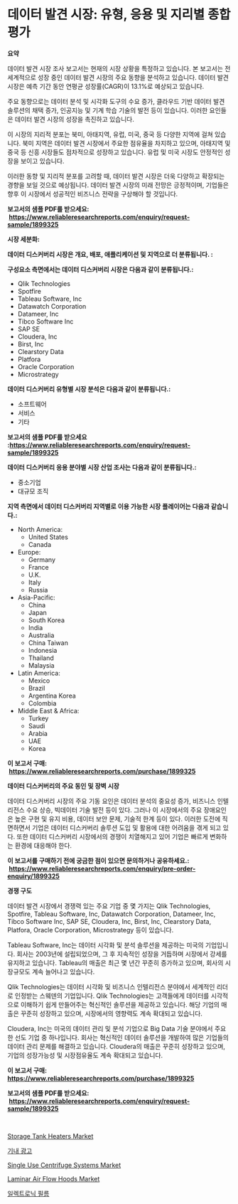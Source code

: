 <p><h1>데이터 발견 시장: 유형, 응용 및 지리별 종합 평가</h1></p><p><strong>요약</strong></p>
<p><p>데이터 발견 시장 조사 보고서는 현재의 시장 상황을 특정하고 있습니다. 본 보고서는 전세계적으로 성장 중인 데이터 발견 시장의 주요 동향을 분석하고 있습니다. 데이터 발견 시장은 예측 기간 동안 연평균 성장률(CAGR)이 13.1%로 예상되고 있습니다. </p><p>주요 동향으로는 데이터 분석 및 시각화 도구의 수요 증가, 클라우드 기반 데이터 발견 솔루션의 채택 증가, 인공지능 및 기계 학습 기술의 발전 등이 있습니다. 이러한 요인들은 데이터 발견 시장의 성장을 촉진하고 있습니다.</p><p>이 시장의 지리적 분포는 북미, 아태지역, 유럽, 미국, 중국 등 다양한 지역에 걸쳐 있습니다. 북미 지역은 데이터 발견 시장에서 주요한 점유율을 차지하고 있으며, 아태지역 및 중국 등 신흥 시장들도 점차적으로 성장하고 있습니다. 유럽 및 미국 시장도 안정적인 성장을 보이고 있습니다.</p><p>이러한 동향 및 지리적 분포를 고려할 때, 데이터 발견 시장은 더욱 다양하고 확장되는 경향을 보일 것으로 예상됩니다. 데이터 발견 시장의 미래 전망은 긍정적이며, 기업들은 향후 이 시장에서 성공적인 비즈니스 전략을 구상해야 할 것입니다.</p></p>
<p><strong>보고서의 샘플 PDF를 받으세요: &nbsp;<a href="https://www.reliableresearchreports.com/enquiry/request-sample/1899325">https://www.reliableresearchreports.com/enquiry/request-sample/1899325</a></strong></p>
<p><strong>시장 세분화:</strong></p>
<p><strong> 데이터 디스커버리 시장은 개요, 배포, 애플리케이션 및 지역으로 더 분류됩니다. :</strong></p>
<p><strong>구성요소 측면에서는 데이터 디스커버리 시장은 다음과 같이 분류됩니다.:</strong></p>
<p><ul><li>Qlik Technologies</li><li>Spotfire</li><li>Tableau Software, Inc</li><li>Datawatch Corporation</li><li>Datameer, Inc</li><li>Tibco Software Inc</li><li>SAP SE</li><li>Cloudera, Inc</li><li>Birst, Inc</li><li>Clearstory Data</li><li>Platfora</li><li>Oracle Corporation</li><li>Microstrategy</li></ul></p>
<p><strong> 데이터 디스커버리 유형별 시장 분석은 다음과 같이 분류됩니다.:</strong></p>
<p><ul><li>소프트웨어</li><li>서비스</li><li>기타</li></ul></p>
<p><strong>보고서의 샘플 PDF를 받으세요 :<a href="https://www.reliableresearchreports.com/enquiry/request-sample/1899325">https://www.reliableresearchreports.com/enquiry/request-sample/1899325</a></strong></p>
<p><strong> 데이터 디스커버리 응용 분야별 시장 산업 조사는 다음과 같이 분류됩니다.:</strong></p>
<p><ul><li>중소기업</li><li>대규모 조직</li></ul></p>
<p><strong>지역 측면에서 데이터 디스커버리 지역별로 이용 가능한 시장 플레이어는 다음과 같습니다.:</strong></p>
<p><ul>
    <li>
        North America:
        <ul>
            <li>United States</li>
            <li>Canada</li>
        </ul>
    </li>
    <li>
        Europe:
        <ul>
            <li>Germany</li>
            <li>France</li>
            <li>U.K.</li>
            <li>Italy</li>
            <li>Russia</li>
        </ul>
    </li>
    <li>
        Asia-Pacific:
        <ul>
            <li>China</li>
            <li>Japan</li>
            <li>South Korea</li>
            <li>India</li>
            <li>Australia</li>
            <li>China Taiwan</li>
            <li>Indonesia</li>
            <li>Thailand</li>
            <li>Malaysia</li>
        </ul>
    </li>
    <li>
        Latin America:
        <ul>
            <li>Mexico</li>
            <li>Brazil</li>
            <li>Argentina Korea</li>
            <li>Colombia</li>
        </ul>
    </li>
    <li>
        Middle East & Africa:
        <ul>
            <li>Turkey</li>
            <li>Saudi</li>
            <li>Arabia</li>
            <li>UAE</li>
            <li>Korea</li>
        </ul>
    </li>
    </ul></p>
<p><strong>이 보고서 구매: &nbsp;<a href="https://www.reliableresearchreports.com/purchase/1899325">https://www.reliableresearchreports.com/purchase/1899325</a></strong></p>
<p><strong>데이터 디스커버리의 주요 동인 및 장벽 시장</strong></p>
<p><p>데이터 디스커버리 시장의 주요 기동 요인은 데이터 분석의 중요성 증가, 비즈니스 인텔리전스 수요 상승, 빅데이터 기술 발전 등이 있다. 그러나 이 시장에서의 주요 장애요인은 높은 구현 및 유지 비용, 데이터 보안 문제, 기술적 한계 등이 있다. 이러한 도전에 직면하면서 기업은 데이터 디스커버리 솔루션 도입 및 활용에 대한 어려움을 겪게 되고 있다. 또한 데이터 디스커버리 시장에서의 경쟁이 치열해지고 있어 기업은 빠르게 변화하는 환경에 대응해야 한다.</p></p>
<p><strong>이 보고서를 구매하기 전에 궁금한 점이 있으면 문의하거나 공유하세요.: &nbsp;<a href="https://www.reliableresearchreports.com/enquiry/pre-order-enquiry/1899325">https://www.reliableresearchreports.com/enquiry/pre-order-enquiry/1899325</a></strong></p>
<p><strong>경쟁 구도</strong></p>
<p><p>데이터 발견 시장에서 경쟁력 있는 주요 기업 중 몇 가지는 Qlik Technologies, Spotfire, Tableau Software, Inc, Datawatch Corporation, Datameer, Inc, Tibco Software Inc, SAP SE, Cloudera, Inc, Birst, Inc, Clearstory Data, Platfora, Oracle Corporation, Microstrategy 등이 있습니다.</p><p>Tableau Software, Inc는 데이터 시각화 및 분석 솔루션을 제공하는 미국의 기업입니다. 회사는 2003년에 설립되었으며, 그 후 지속적인 성장을 거듭하며 시장에서 강세를 유지하고 있습니다. Tableau의 매출은 최근 몇 년간 꾸준히 증가하고 있으며, 회사의 시장규모도 계속 늘어나고 있습니다.</p><p>Qlik Technologies는 데이터 시각화 및 비즈니스 인텔리전스 분야에서 세계적인 리더로 인정받는 스웨덴의 기업입니다. Qlik Technologies는 고객들에게 데이터를 시각적으로 이해하기 쉽게 만들어주는 혁신적인 솔루션을 제공하고 있습니다. 해당 기업의 매출은 꾸준히 성장하고 있으며, 시장에서의 영향력도 계속 확대되고 있습니다.</p><p>Cloudera, Inc는 미국의 데이터 관리 및 분석 기업으로 Big Data 기술 분야에서 주요한 선도 기업 중 하나입니다. 회사는 혁신적인 데이터 솔루션을 개발하여 많은 기업들의 데이터 관리 문제를 해결하고 있습니다. Cloudera의 매출은 꾸준히 성장하고 있으며, 기업의 성장가능성 및 시장점유율도 계속 확대되고 있습니다.</p></p>
<p><strong>이 보고서 구매: &nbsp; <a href="https://www.reliableresearchreports.com/purchase/1899325">https://www.reliableresearchreports.com/purchase/1899325</a></strong></p>
<p><strong>보고서의 샘플 PDF를 받으세요: &nbsp;<a href="https://www.reliableresearchreports.com/enquiry/request-sample/1899325">https://www.reliableresearchreports.com/enquiry/request-sample/1899325</a></strong><strong></strong></p>
<p>&nbsp;</p>
<p><p><a href="https://issuu.com/reportprime-2/docs/storage-tank-heaters-market-size-2030.pptx">Storage Tank Heaters Market</a></p><p><a href="https://medium.com/@penelolack456456/%EB%B9%84%ED%96%89-%EC%A4%91-%EA%B4%91%EA%B3%A0-%EC%8B%9C%EC%9E%A5-%EA%B7%9C%EB%AA%A8-%EC%8B%9C%EC%9E%A5-%EC%A0%84%EB%A7%9D-%EB%B0%8F-%EC%8B%9C%EC%9E%A5-%EC%98%88%EC%B8%A1-2024%EB%85%84%EB%B6%80%ED%84%B0-2031%EB%85%84%EA%B9%8C%EC%A7%80-d735efb12b43">기내 광고</a></p><p><a href="https://cute-banjo-8ca.notion.site/Single-Use-Centrifuge-Systems-Market-Size-Growth-Outlook-from-2024-to-2031-projecting-at-Market-s--103f02c2c44e45f3b60c4772d5df1a68">Single Use Centrifuge Systems Market</a></p><p><a href="https://github.com/RichRobinson5/Market-Research-Report-List-4/blob/main/laminar-air-flow-hoods-market.md">Laminar Air Flow Hoods Market</a></p><p><a href="https://medium.com/@penelolack456456/%EC%A0%84%EC%9E%90-%ED%95%84%EB%A6%84-%EC%8B%9C%EC%9E%A5-%EB%B6%84%EC%84%9D-%EA%B8%80%EB%A1%9C%EB%B2%8C-%EC%82%B0%EC%97%85-%EC%A0%84%EB%A7%9D%EA%B3%BC-%EC%98%88%EC%B8%A1-2024%EB%85%84%EB%B6%80%ED%84%B0-2031%EB%85%84%EA%B9%8C%EC%A7%80-dedcf2866aee">일렉트로닉 필름</a></p></p>